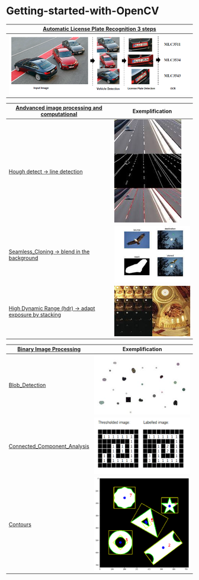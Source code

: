 # Getting-started-with-OpenCV


|[Automatic License Plate Recognition 3 steps](https://github.com/JeanJulesBigeard/Getting-started-with-OpenCV/tree/master/Automatic%20License%20Plate%20Recognition) |
| ------------- |
| ![alt text](https://github.com/JeanJulesBigeard/Getting-started-with-OpenCV/blob/master/Illustration/ALPD_3steps.png) |

|[Andvanced image processing and computational](https://github.com/JeanJulesBigeard/Getting-started-with-OpenCV/tree/master/Andvanced%20image%20processing%20and%20computational)  | Exemplification |
| ------------- | ------------- |
| [Hough detect -> line detection](https://github.com/JeanJulesBigeard/Getting-started-with-OpenCV/blob/master/Andvanced%20image%20processing%20and%20computational/Hough%20detect.ipynb)  | ![alt text](https://github.com/JeanJulesBigeard/Getting-started-with-OpenCV/blob/master/Illustration/Hough_detect.jpeg)|
| [Seamless_Cloning -> blend in the background](https://github.com/JeanJulesBigeard/Getting-started-with-OpenCV/blob/master/Andvanced%20image%20processing%20and%20computational/Seamless_Cloning.ipynb)  | ![alt text](https://github.com/JeanJulesBigeard/Getting-started-with-OpenCV/blob/master/Illustration/seamless_clonning.jpeg) |
| [High Dynamic Range (hdr) -> adapt exposure by stacking](https://github.com/JeanJulesBigeard/Getting-started-with-OpenCV/blob/master/Andvanced%20image%20processing%20and%20computational/hdr.ipynb)  | ![alt text](https://github.com/JeanJulesBigeard/Getting-started-with-OpenCV/blob/master/Illustration/hdr.jpeg) |


|[Binary Image Processing](https://github.com/JeanJulesBigeard/Getting-started-with-OpenCV/tree/master/Binary%20Image%20Processing)  | Exemplification |
| ------------- | ------------- |
| [Blob_Detection](https://github.com/JeanJulesBigeard/Getting-started-with-OpenCV/blob/master/Binary%20Image%20Processing/Blob_Detection.ipynb)  | ![alt text](https://github.com/JeanJulesBigeard/Getting-started-with-OpenCV/blob/master/Illustration/blob_detect.jpeg)|
| [Connected_Component_Analysis](https://github.com/JeanJulesBigeard/Getting-started-with-OpenCV/blob/master/Binary%20Image%20Processing/Connected_Component_Analysis.ipynb)  | ![alt text](https://github.com/JeanJulesBigeard/Getting-started-with-OpenCV/blob/master/Illustration/cca.png) |
| [Contours](https://github.com/JeanJulesBigeard/Getting-started-with-OpenCV/blob/master/Binary%20Image%20Processing/Contours.ipynb)  | ![alt text](https://github.com/JeanJulesBigeard/Getting-started-with-OpenCV/blob/master/Illustration/contours.png) |
